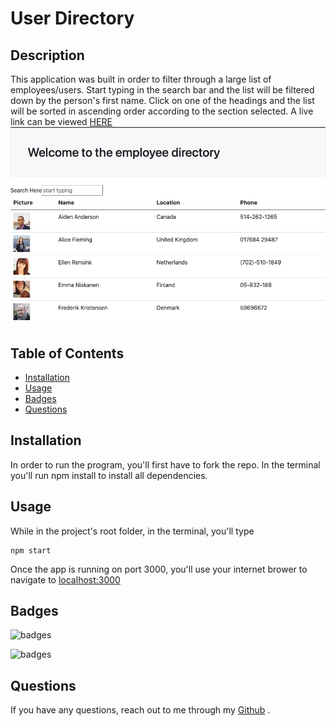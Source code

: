 # User Directory

## Description

This application was built in order to filter through a large list of employees/users. Start typing in the search bar and the list will be filtered down by the person's first name. Click on one of the headings and the list will be sorted in ascending order according to the section selected. A live link can be viewed [HERE](https://levickane.github.io/userdirectory/)
![employeelist](./src/images/employeeDir.png)

## Table of Contents

- [Installation](#Installation)
- [Usage](#Usage)
- [Badges](#Badges)
- [Questions](#Questions)

## Installation

In order to run the program, you'll first have to fork the repo. In the terminal you'll run npm install to install all dependencies.

## Usage

While in the project's root folder, in the terminal, you'll type

    npm start

Once the app is running on port 3000, you'll use your internet brower to navigate to [localhost:3000](http://localhost:3000/)

## Badges

![badges](https://img.shields.io/badge/Language-JavaScript-red)

![badges](https://img.shields.io/badge/Framework-React-blue)

## Questions

If you have any questions, reach out to me through my [Github](www.github.com/levickane) .
